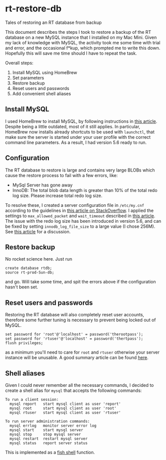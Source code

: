 # rt-restore-db
Tales of restoring an RT database from backup

This document describes the steps I took to restore a backup of the RT database on a new MySQL instance that I installed on my Mac Mini.
Given my lack of knowledge with MySQL, the activity took me some time with trial and error, and the occasional f*kup, which prompted me to write this down.
Hopefully this will save me time should I have to repeat the task.

Overall steps:

1. Install MySQL using HomeBrew
2. Set parameters
3. Restore backup
4. Reset users and passwords
5. Add convenient shell aliases

## Install MySQL

I used HomeBrew to install MySQL, by following instructions in [this article](http://blog.joefallon.net/2013/10/install-mysql-on-mac-osx-using-homebrew/).
Despite being a little outdated, most of it still applies.
In particular, HomeBrew now installs already shortcuts to be used with `launchctl`, that make sure the server is started under your user profile with the correct command line parameters.
As a result, I had version 5.6 ready to run.

## Configuration

The RT database to restore is large and contains very large BLOBs which cause the restore process to fail with a few errors, like:
* MySql Server has gone away
* InnoDB: The total blob data length is greater than 10% of the total redo log size. Please increase total redo log size.

To resolve these, I created a server configuration file in `/etc/my.cnf` according to the guidelines in [this article on StackOverflow](http://stackoverflow.com/questions/7973927/for-homebrew-mysql-installs-wheres-my-cnf).
I applied the settings to `max_allowed_packet` and `wait_timeout` described in [this article](http://stackoverflow.com/questions/12425287/mysql-server-has-gone-away-when-importing-large-sql-file).
The issue with the redo log size has been introduced in version 5.6, and can be fixed by setting `innodb_log_file_size` to a large value (I chose 256M).
See [this article](http://stackoverflow.com/questions/18806377/setting-the-right-mysql-innodb-log-file-size) for a discussion.

## Restore backup

No rocket science here.  Just run
```
create database rtdb;
source rt-prod-Sun-db;
```
and go.  Will take some time, and spit the errors above if the configuration hasn't been set.

## Reset users and passwords

Restoring the RT database will also completely reset user accounts, therefore some further tuning is necessary to prevent being locked out of MySQL.
```
set password for 'root'@'localhost' = password('therootpass');
set password for 'rtuser'@'localhost' = password('thertpass');
flush privileges;
```
as a minimum you'll need to care for `root` and `rtuser` otherwise your server instance will be unusable.
A good summary article can be found [here](https://help.ubuntu.com/community/MysqlPasswordReset).

## Shell aliases

Given I could never remember all the necessary commands, I decided to create a shell alias for `mysql` that accepts the following commands:
```
To run a client session:
  mysql report   start mysql client as user 'report'
  mysql root     start mysql client as user 'root'
  mysql rtuser   start mysql client as user 'rtuser'

To run server administration commands:
  mysql errlog   monitor server error log
  mysql start    start mysql server
  mysql stop     stop mysql server
  mysql restart  restart mysql server
  mysql status   report server status
```
This is implemented as a [fish shell](http://fishshell.com/) function.
